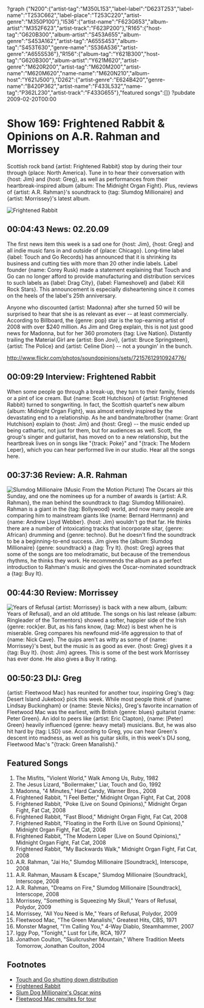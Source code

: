 ?graph {"N200":{"artist-tag":"M350L153","label-label":"D623T253","label-name":"T253C662","label-place":"T253C220","artist-genre":"M350P100"},"I536":{"artist-name":"F623G653","album-artist":"M352F623","artist-track":"F623P200"},"R165":{"host-tag":"G620B300","album-artist":"S453A655","album-genre":"S453A162","artist-tag":"A655S453","album-tag":"S453T630","genre-name":"S536A536","artist-genre":"A655S536"},"R156":{"album-tag":"Y621B300","host-tag":"G620B300","album-artist":"Y621M620","artist-genre":"M620R200","artist-tag":"M620M200","artist-name":"M620M620","name-name":"M620N210","album-host":"Y621J500"},"D262":{"artist-genre":"E624B420","genre-name":"B420P362","artist-name":"F433L532","name-tag":"P362L230","artist-track":"F433G655"},"featured songs":[]}
?pubdate 2009-02-20T00:00

# Show 169: Frightened Rabbit & Opinions on A.R. Rahman and Morrissey
Scottish rock band {artist: Frightened Rabbit} stop by during their tour through {place: North America}. Tune in to hear their conversation with {host: Jim} and {host: Greg}, as well as performances from their heartbreak-inspired album {album: The Midnight Organ Fight}. Plus, reviews of {artist: A.R. Rahman}'s soundtrack to {tag: Slumdog Millionaire} and {artist: Morrissey}'s latest album. 

![Frightened Rabbit](http://static.soundopinions.org/images/2009/FrightenedRabbitt.jpg)

## 00:04:43 News: 02.20.09
The first news item this week is a sad one for {host: Jim}, {host: Greg} and all indie music fans in and outside of {place: Chicago}. Long-time label {label: Touch and Go Records} has announced that it is shrinking its business and cutting ties with more than 20 other indie labels. Label founder {name: Corey Rusk} made a statement explaining that Touch and Go can no longer afford to provide manufacturing and distribution services to such labels as {label: Drag City}, {label: Flameshovel} and {label: Kill Rock Stars}. This announcement is especially disheartening since it comes on the heels of the label's 25th anniversary.

Anyone who discounted {artist: Madonna} after she turned 50 will be surprised to hear that she is as relevant as ever -- at least commercially. According to Billboard, the {genre: pop} star is the top-earning artist of 2008 with over $240 million. As Jim and Greg explain, this is not just good news for Madonna, but for her 360 promoters {tag: Live Nation}. Distantly trailing the Material Girl are {artist: Bon Jovi}, {artist: Bruce Springsteen}, {artist: The Police} and {artist: Celine Dion} -- not a youngin' in the bunch.

http://www.flickr.com/photos/soundopinions/sets/72157612910924776/

## 00:09:29 Interview: Frightened Rabbit
When some people go through a break-up, they turn to their family, friends or a pint of ice cream. But {name: Scott Hutchison} of {artist: Frightened Rabbit} turned to songwriting. In fact, the Scottish quartet's new album {album: Midnight Organ Fight}, was almost entirely inspired by the devastating end to a relationship. As he and bandmate/brother {name: Grant Hutchison} explain to {host: Jim} and {host: Greg} -- the music ended up being cathartic, not just for them, but for audiences as well. Scott, the group's singer and guitarist, has moved on to a new relationship, but the heartbreak lives on in songs like "{track: Poke}" and "{track: The Modern Leper}, which you can hear performed live in our studio. Hear all the songs here.

## 00:37:36 Review: A.R. Rahman
![Slumdog Millionaire (Music From the Motion Picture)](http://is2.mzstatic.com/image/thumb/Music4/v4/fd/d1/3e/fdd13e60-6588-39db-b94d-d92749bf75fb/source/600x600bb.jpg "36270/696403730")
The Oscars air this Sunday, and one the nominees up for a number of awards is {artist: A.R. Rahman}, the man behind the soundtrack to {tag: Slumdog Millionaire}. Rahman is a giant in the {tag: Bollywood} world, and now many people are comparing him to mainstream giants like {name: Bernard Herrmann} and {name: Andrew Lloyd Webber}. {host: Jim} wouldn't go that far. He thinks there are a number of intoxicating tracks that incorporate sitar, {genre: African} drumming and {genre: techno}. But he doesn't find the soundtrack to be a beginning-to-end success. Jim gives the {album: Slumdog Millionaire} {genre: soundtrack} a {tag: Try It}. {host: Greg} agrees that some of the songs are too melodramatic, but because of the tremendous rhythms, he thinks they work. He recommends the album as a perfect introduction to Rahman's music and gives the Oscar-nominated soundtrack a {tag: Buy It}.

## 00:44:30 Review: Morrissey
![Years of Refusal](http://is3.mzstatic.com/image/thumb/Music/v4/fb/a3/4c/fba34cd5-13c4-ee80-03e4-f1500d0ab078/source/600x600bb.jpg "383968/302740341")
{artist: Morrissey} is back with a new album, {album: Years of Refusal}, and an old attitude. The songs on his last release {album: Ringleader of the Tormentors} showed a softer, happier side of the Irish {genre: rock}er. But, as his fans know, {tag: Moz} is best when he is miserable. Greg compares his newfound mid-life aggression to that of {name: Nick Cave}. The quips aren't as witty as some of {name: Morrissey}'s best, but the music is as good as ever. {host: Greg} gives it a {tag: Buy It}. {host: Jim} agrees. This is some of the best work Morrissey has ever done. He also gives a Buy It rating.

## 00:50:23 DIJ: Greg
{artist: Fleetwood Mac} has reunited for another tour, inspiring Greg's {tag: Desert Island Jukebox} pick this week. While most people think of {name: Lindsay Buckingham} or {name: Stevie Nicks}, Greg's favorite incarnation of Fleetwood Mac was the earliest, with British {genre: blues} guitarist {name: Peter Green}. An idol to peers like {artist: Eric Clapton}, {name: [Peter] Green} heavily influenced {genre: heavy metal} musicians. But, he was also hit hard by {tag: LSD} use. According to Greg, you can hear Green's descent into madness, as well as his guitar skills, in this week's DIJ song, Fleetwood Mac's "{track: Green Manalishi}."

## Featured Songs
1. The Misfits, "Violent World," Walk Among Us, Ruby, 1982
2. The Jesus Lizard, "Boilermaker," Liar, Touch and Go, 1992
3. Madonna, "4 Minutes," Hard Candy, Warner Bros., 2008
4. Frightened Rabbit, "I Feel Better," Midnight Organ Fight, Fat Cat, 2008
5. Frightened Rabbit, "Poke (Live on Sound Opinions)," Midnight Organ Fight, Fat Cat, 2008 
6. Frightened Rabbit, "Fast Blood," Midnight Organ Fight, Fat Cat, 2008
7. Frightened Rabbit, "Floating in the Forth (Live on Sound Opinions)," Midnight Organ Fight, Fat Cat, 2008
8. Frightened Rabbit, "The Modern Leper (Live on Sound Opinions)," Midnight Organ Fight, Fat Cat, 2008 
9. Frightened Rabbit, "My Backwards Walk," Midnight Organ Fight, Fat Cat, 2008
10. A.R. Rahman, "Jai Ho," Slumdog Millionaire [Soundtrack], Interscope, 2008
11. A.R. Rahman, Mausam & Escape," Slumdog Millionaire [Soundtrack], Interscope, 2008
12. A.R. Rahman, "Dreams on Fire," Slumdog Millionaire [Soundtrack], Interscope, 2008
13. Morrissey, "Something is Squeezing My Skull," Years of Refusal, Polydor, 2009
14. Morrissey, "All You Need is Me," Years of Refusal, Polydor, 2009
15. Fleetwood Mac, "The Green Manalishi," Greatest Hits, CBS, 1971
16. Monster Magnet, "I'm Calling You," 4-Way Diablo, Steamhammer, 2007
17. Iggy Pop, "Tonight," Lust for Life, RCA, 1977
18. Jonathon Coulton, "Skullcrusher Mountain," Where Tradition Meets Tomorrow, Jonathan Coulton, 2004

## Footnotes
- [Touch and Go shutting down distribution](http://pitchfork.com/news/34650-touch-and-go-records-to-stop-releasing-new-music-shut-down-distribution/)
- [Frightened Rabbit](http://www.frightenedrabbit.com/)
- [Slum Dog Millionaire's Oscar wins](http://www.cnn.com/2009/SHOWBIZ/Movies/02/23/oscar.night/index.html?eref=onion)
- [Fleetwood Mac renuites for tour](http://www.fleetwoodmacnews.com/2009/06/herald-uk-fleetwood-mac-reunite-for.html)
